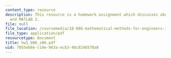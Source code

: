 ```yaml
---
content_type: resource
description: This resource is a homework assignment which discusses about MATLAB1
  and MATLAB 2.
file: null
file_location: /coursemedia/18-086-mathematical-methods-for-engineers-ii-spring-2006/7055eb8ec14e963aecb348c8246578a8_hw1_086_s06.pdf
file_type: application/pdf
resourcetype: Document
title: hw1_086_s06.pdf
uid: 7055eb8e-c14e-963a-ecb3-48c8246578a8
---
```

